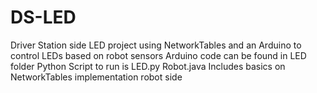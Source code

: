 # DS-LED
Driver Station side LED project using NetworkTables and an Arduino to control LEDs based on robot sensors
Arduino code can be found in LED folder
Python Script to run is LED.py
Robot.java Includes basics on NetworkTables implementation robot side
